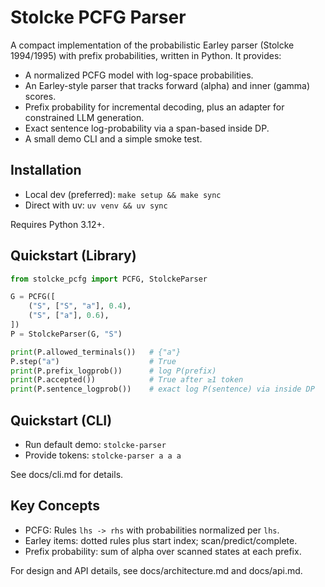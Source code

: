 # Stolcke PCFG Parser

A compact implementation of the probabilistic Earley parser (Stolcke 1994/1995) with prefix probabilities, written in Python. It provides:

- A normalized PCFG model with log-space probabilities.
- An Earley-style parser that tracks forward (alpha) and inner (gamma) scores.
- Prefix probability for incremental decoding, plus an adapter for constrained LLM generation.
- Exact sentence log-probability via a span-based inside DP.
- A small demo CLI and a simple smoke test.

## Installation

- Local dev (preferred): `make setup && make sync`
- Direct with uv: `uv venv && uv sync`

Requires Python 3.12+.

## Quickstart (Library)

```python
from stolcke_pcfg import PCFG, StolckeParser

G = PCFG([
    ("S", ["S", "a"], 0.4),
    ("S", ["a"], 0.6),
])
P = StolckeParser(G, "S")

print(P.allowed_terminals())   # {"a"}
P.step("a")                    # True
print(P.prefix_logprob())      # log P(prefix)
print(P.accepted())            # True after ≥1 token
print(P.sentence_logprob())    # exact log P(sentence) via inside DP
```

## Quickstart (CLI)

- Run default demo: `stolcke-parser`
- Provide tokens: `stolcke-parser a a a`

See docs/cli.md for details.

## Key Concepts

- PCFG: Rules `lhs -> rhs` with probabilities normalized per `lhs`.
- Earley items: dotted rules plus start index; scan/predict/complete.
- Prefix probability: sum of alpha over scanned states at each prefix.

For design and API details, see docs/architecture.md and docs/api.md.
